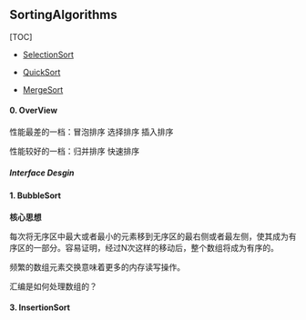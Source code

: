 ## SortingAlgorithms

[TOC]

- [SelectionSort](SelectionSort)

- [QuickSort](QuickSort)
- [MergeSort](MergeSort)

#### 0. OverView

性能最差的一档：冒泡排序 选择排序 插入排序

性能较好的一档：归并排序 快速排序

##### Interface Desgin











#### 1. BubbleSort

**核心思想**

每次将无序区中最大或者最小的元素移到无序区的最右侧或者最左侧，使其成为有序区的一部分。容易证明，经过N次这样的移动后，整个数组将成为有序的。

频繁的数组元素交换意味着更多的内存读写操作。

汇编是如何处理数组的？

#### 3. InsertionSort





##### 

